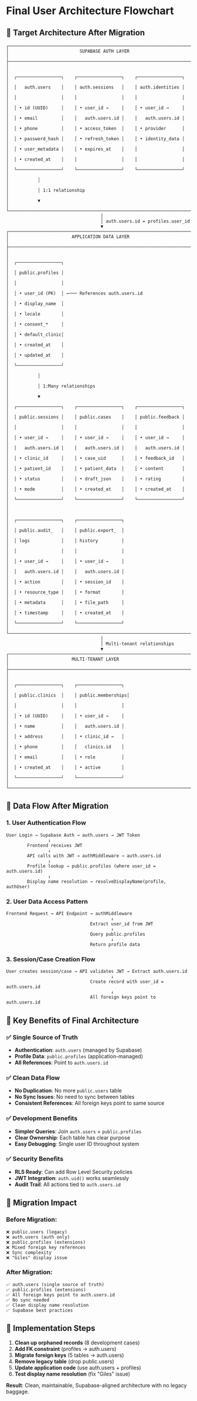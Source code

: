 # Final User Architecture Flowchart

## 🎯 **Target Architecture After Migration**

```
┌─────────────────────────────────────────────────────────────────────────────────┐
│                           SUPABASE AUTH LAYER                                  │
├─────────────────────────────────────────────────────────────────────────────────┤
│                                                                                 │
│  ┌─────────────────┐    ┌─────────────────┐    ┌─────────────────┐            │
│  │   auth.users    │    │ auth.sessions   │    │ auth.identities │            │
│  │                 │    │                 │    │                 │            │
│  │ • id (UUID)     │    │ • user_id →     │    │ • user_id →     │            │
│  │ • email         │    │   auth.users.id │    │   auth.users.id │            │
│  │ • phone         │    │ • access_token  │    │ • provider      │            │
│  │ • password_hash │    │ • refresh_token │    │ • identity_data │            │
│  │ • user_metadata │    │ • expires_at    │    │                 │            │
│  │ • created_at    │    │                 │    │                 │            │
│  └─────────────────┘    └─────────────────┘    └─────────────────┘            │
│           │                                                                     │
│           │ 1:1 relationship                                                    │
│           ▼                                                                     │
└─────────────────────────────────────────────────────────────────────────────────┘
                                    │
                                    │ auth.users.id = profiles.user_id
                                    ▼
┌─────────────────────────────────────────────────────────────────────────────────┐
│                        APPLICATION DATA LAYER                                  │
├─────────────────────────────────────────────────────────────────────────────────┤
│                                                                                 │
│  ┌─────────────────┐                                                           │
│  │ public.profiles │                                                           │
│  │                 │                                                           │
│  │ • user_id (PK)  │ ←─── References auth.users.id                            │
│  │ • display_name  │                                                           │
│  │ • locale        │                                                           │
│  │ • consent_*     │                                                           │
│  │ • default_clinic│                                                           │
│  │ • created_at    │                                                           │
│  │ • updated_at    │                                                           │
│  └─────────────────┘                                                           │
│           │                                                                     │
│           │ 1:Many relationships                                                │
│           ▼                                                                     │
│  ┌─────────────────┐    ┌─────────────────┐    ┌─────────────────┐            │
│  │ public.sessions │    │ public.cases    │    │ public.feedback │            │
│  │                 │    │                 │    │                 │            │
│  │ • user_id →     │    │ • user_id →     │    │ • user_id →     │            │
│  │   auth.users.id │    │   auth.users.id │    │   auth.users.id │            │
│  │ • clinic_id     │    │ • case_uid      │    │ • feedback_id   │            │
│  │ • patient_id    │    │ • patient_data  │    │ • content       │            │
│  │ • status        │    │ • draft_json    │    │ • rating        │            │
│  │ • mode          │    │ • created_at    │    │ • created_at    │            │
│  └─────────────────┘    └─────────────────┘    └─────────────────┘            │
│                                                                                 │
│  ┌─────────────────┐    ┌─────────────────┐                                   │
│  │ public.audit_   │    │ public.export_  │                                   │
│  │ logs            │    │ history         │                                   │
│  │                 │    │                 │                                   │
│  │ • user_id →     │    │ • user_id →     │                                   │
│  │   auth.users.id │    │   auth.users.id │                                   │
│  │ • action        │    │ • session_id    │                                   │
│  │ • resource_type │    │ • format        │                                   │
│  │ • metadata      │    │ • file_path     │                                   │
│  │ • timestamp     │    │ • created_at    │                                   │
│  └─────────────────┘    └─────────────────┘                                   │
└─────────────────────────────────────────────────────────────────────────────────┘
                                    │
                                    │ Multi-tenant relationships
                                    ▼
┌─────────────────────────────────────────────────────────────────────────────────┐
│                        MULTI-TENANT LAYER                                      │
├─────────────────────────────────────────────────────────────────────────────────┤
│                                                                                 │
│  ┌─────────────────┐    ┌─────────────────┐                                   │
│  │ public.clinics  │    │ public.memberships│                                 │
│  │                 │    │                 │                                   │
│  │ • id (UUID)     │    │ • user_id →     │                                   │
│  │ • name          │    │   auth.users.id │                                   │
│  │ • address       │    │ • clinic_id →   │                                   │
│  │ • phone         │    │   clinics.id    │                                   │
│  │ • email         │    │ • role          │                                   │
│  │ • created_at    │    │ • active        │                                   │
│  └─────────────────┘    └─────────────────┘                                   │
└─────────────────────────────────────────────────────────────────────────────────┘
```

## 🔄 **Data Flow After Migration**

### **1. User Authentication Flow**
```
User Login → Supabase Auth → auth.users → JWT Token
                ↓
        Frontend receives JWT
                ↓
        API calls with JWT → authMiddleware → auth.users.id
                ↓
        Profile lookup → public.profiles (where user_id = auth.users.id)
                ↓
        Display name resolution → resolveDisplayName(profile, authUser)
```

### **2. User Data Access Pattern**
```
Frontend Request → API Endpoint → authMiddleware
                                        ↓
                                Extract user_id from JWT
                                        ↓
                                Query public.profiles
                                        ↓
                                Return profile data
```

### **3. Session/Case Creation Flow**
```
User creates session/case → API validates JWT → Extract auth.users.id
                                        ↓
                                Create record with user_id = auth.users.id
                                        ↓
                                All foreign keys point to auth.users.id
```

## 🎯 **Key Benefits of Final Architecture**

### **✅ Single Source of Truth**
- **Authentication**: `auth.users` (managed by Supabase)
- **Profile Data**: `public.profiles` (application-managed)
- **All References**: Point to `auth.users.id`

### **✅ Clean Data Flow**
- **No Duplication**: No more `public.users` table
- **No Sync Issues**: No need to sync between tables
- **Consistent References**: All foreign keys point to same source

### **✅ Development Benefits**
- **Simpler Queries**: Join `auth.users` + `public.profiles`
- **Clear Ownership**: Each table has clear purpose
- **Easy Debugging**: Single user ID throughout system

### **✅ Security Benefits**
- **RLS Ready**: Can add Row Level Security policies
- **JWT Integration**: `auth.uid()` works seamlessly
- **Audit Trail**: All actions tied to `auth.users.id`

## 🚀 **Migration Impact**

### **Before Migration:**
```
❌ public.users (legacy)
❌ auth.users (auth only)
❌ public.profiles (extensions)
❌ Mixed foreign key references
❌ Sync complexity
❌ "Giles" display issue
```

### **After Migration:**
```
✅ auth.users (single source of truth)
✅ public.profiles (extensions)
✅ All foreign keys point to auth.users.id
✅ No sync needed
✅ Clean display name resolution
✅ Supabase best practices
```

## 🔧 **Implementation Steps**

1. **Clean up orphaned records** (8 development cases)
2. **Add FK constraint** (profiles → auth.users)
3. **Migrate foreign keys** (5 tables → auth.users)
4. **Remove legacy table** (drop public.users)
5. **Update application code** (use auth.users + profiles)
6. **Test display name resolution** (fix "Giles" issue)

**Result**: Clean, maintainable, Supabase-aligned architecture with no legacy baggage.
